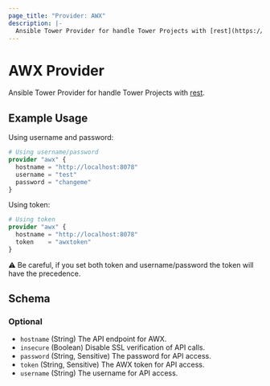 ```yaml
---
page_title: "Provider: AWX"
description: |-
  Ansible Tower Provider for handle Tower Projects with [rest](https://docs.ansible.com/ansible-tower/latest/html/towerapi/api_ref.html).
---
```


# AWX Provider

Ansible Tower Provider for handle Tower Projects with [rest](https://docs.ansible.com/ansible-tower/latest/html/towerapi/api_ref.html).

## Example Usage

Using username and password:

```terraform
# Using username/password
provider "awx" {
  hostname = "http://localhost:8078"
  username = "test"
  password = "changeme"
}
```

Using token:

```terraform
# Using token
provider "awx" {
  hostname = "http://localhost:8078"
  token    = "awxtoken"
}
```

⚠️ Be careful, if you set both token and username/password the token will have the precedence.

<!-- schema generated by tfplugindocs -->
## Schema

### Optional

- `hostname` (String) The API endpoint for AWX.
- `insecure` (Boolean) Disable SSL verification of API calls.
- `password` (String, Sensitive) The password for API access.
- `token` (String, Sensitive) The AWX token for API access.
- `username` (String) The username for API access.
